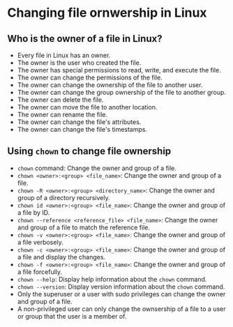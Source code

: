 # Changing file ornwership in Linux

## Who is the owner of a file in Linux?

- Every file in Linux has an owner.
- The owner is the user who created the file.
- The owner has special permissions to read, write, and execute the file.
- The owner can change the permissions of the file.
- The owner can change the ownership of the file to another user.
- The owner can change the group ownership of the file to another group.
- The owner can delete the file.
- The owner can move the file to another location.
- The owner can rename the file.
- The owner can change the file's attributes.
- The owner can change the file's timestamps.

## Using `chown` to change file ownership

- `chown` command: Change the owner and group of a file.
- `chown <owner>:<group> <file_name>`: Change the owner and group of a file.
- `chown -R <owner>:<group> <directory_name>`: Change the owner and group of a directory recursively.
- `chown id <owner>:<group> <file_name>`: Change the owner and group of a file by ID.
- `chown --reference <reference_file> <file_name>`: Change the owner and group of a file to match the reference file.
- `chown -v <owner>:<group> <file_name>`: Change the owner and group of a file verbosely.
- `chown -c <owner>:<group> <file_name>`: Change the owner and group of a file and display the changes.
- `chown -f <owner>:<group> <file_name>`: Change the owner and group of a file forcefully.
- `chown --help`: Display help information about the `chown` command.
- `chown --version`: Display version information about the `chown` command.
- Only the superuser or a user with sudo privileges can change the owner and group of a file.
- A non-privileged user can only change the ownsership of a file to a user or group that the user is a member of.
